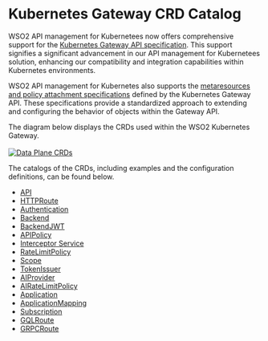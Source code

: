 # Kubernetes Gateway CRD Catalog

WSO2 API management for Kubernetees now offers comprehensive support for the <a href="https://gateway-api.sigs.k8s.io/" target="_blank">Kubernetes Gateway API specification</a>. This support signifies a significant advancement in our API management for Kubernetees solution, enhancing our compatibility and integration capabilities within Kubernetes environments.

WSO2 API management for Kubernetes also supports the <a href="https://gateway-api.sigs.k8s.io/references/policy-attachment/#supported-resources" target="_blank">metaresources and policy attachment specifications</a> defined by the Kubernetes Gateway API. These specifications provide a standardized approach to extending and configuring the behavior of objects within the Gateway API.

The diagram below displays the CRDs used within the WSO2 Kubernetes Gateway.
<br></br>
[![Data Plane CRDs](../assets/img/catalogs/catalog.png)](../assets/img/catalogs/catalog.png)

The catalogs of the CRDs, including examples and the configuration definitions, can be found below.

- <a href="../../catalogs/crds/api_types" target="_blank">API</a>  
- <a href="../../catalogs/samples/http-route" target="_blank">HTTPRoute</a>  
- <a href="../../catalogs/crds/authentication_types" target="_blank">Authentication</a>  
- <a href="../../catalogs/crds/backend_types" target="_blank">Backend</a>  
- <a href="../../catalogs/crds/backendjwt_types" target="_blank">BackendJWT</a>  
- <a href="../../catalogs/crds/apipolicy_types" target="_blank">APIPolicy</a>  
- <a href="../../catalogs/crds/interceptorservice_types" target="_blank">Interceptor Service</a>  
- <a href="../../catalogs/crds/ratelimitpolicy_types" target="_blank">RateLimitPolicy</a>  
- <a href="../../catalogs/crds/scope_types" target="_blank">Scope</a>  
- <a href="../../catalogs/crds/tokenIssuer_types" target="_blank">TokenIssuer</a>  
- <a href="../../catalogs/crds/aiprovider_types" target="_blank">AIProvider</a>  
- <a href="../../catalogs/crds/airatelimitpolicy_types" target="_blank">AIRateLimitPolicy</a>  
- <a href="../../catalogs/crds/application_types" target="_blank">Application</a>  
- <a href="../../catalogs/crds/application_mapping_types" target="_blank">ApplicationMapping</a>  
- <a href="../../catalogs/crds/subscription_types" target="_blank">Subscription</a>  
- <a href="../../catalogs/crds/gql_routes_types" target="_blank">GQLRoute</a>  
- <a href="../../catalogs/samples/grpc-route" target="_blank">GRPCRoute</a>  
